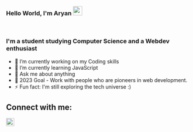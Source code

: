 ### Hello World, I'm Aryan <img src="https://media.giphy.com/media/hvRJCLFzcasrR4ia7z/giphy.gif" width="25px">

<br />





### I'm a student studying Computer Science and a Webdev enthusiast

- 🔭 I’m currently working on my Coding skills 
- 🌱 I’m currently learning JavaScript 
- 💬 Ask me about anything
-  🥅 2023 Goal - Work with people who are pioneers in web development. 
- ⚡ Fun fact: I'm still exploring the tech universe :)


  
  
  
## Connect with me:

[<img align="left" alt="codeSTACKr | LinkedIn" width="22px" src="https://cdn.jsdelivr.net/npm/simple-icons@v3/icons/linkedin.svg" />][linkedin]


<br />
  


[linkedin]: https://www.linkedin.com/in/aryans201/

